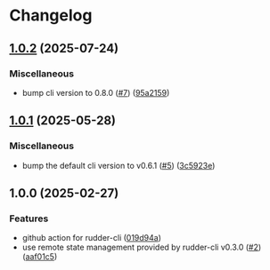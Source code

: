 # Changelog

## [1.0.2](https://github.com/rudderlabs/rudder-tracking-plan-action/compare/v1.0.1...v1.0.2) (2025-07-24)


### Miscellaneous

* bump cli version to 0.8.0 ([#7](https://github.com/rudderlabs/rudder-tracking-plan-action/issues/7)) ([95a2159](https://github.com/rudderlabs/rudder-tracking-plan-action/commit/95a2159768b8f7ff71a611c4573dd4a8f7afb921))

## [1.0.1](https://github.com/rudderlabs/rudder-tracking-plan-action/compare/v1.0.0...v1.0.1) (2025-05-28)


### Miscellaneous

* bump the default cli version to v0.6.1 ([#5](https://github.com/rudderlabs/rudder-tracking-plan-action/issues/5)) ([3c5923e](https://github.com/rudderlabs/rudder-tracking-plan-action/commit/3c5923edd067bb650441645f65b51a4b16ed299b))

## 1.0.0 (2025-02-27)


### Features

* github action for rudder-cli ([019d94a](https://github.com/rudderlabs/rudder-tracking-plan-action/commit/019d94ad331a4e748df64d0f234a80fc16a80612))
* use remote state management provided by rudder-cli v0.3.0 ([#2](https://github.com/rudderlabs/rudder-tracking-plan-action/issues/2)) ([aaf01c5](https://github.com/rudderlabs/rudder-tracking-plan-action/commit/aaf01c534129a266f48d5e7d05c7adb2a2a8c748))

